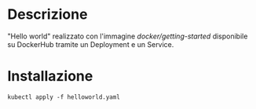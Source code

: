 # Descrizione

"Hello world" realizzato con l'immagine _docker/getting-started_ disponibile su DockerHub tramite un Deployment e un 
Service.

# Installazione

```
kubectl apply -f helloworld.yaml
```
